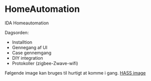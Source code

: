 # HomeAutomation
IDA Homeautomation

Dagsorden:
* Installtion
* Gennegang af UI
* Case gennemgang
* DIY integration
* Protokoller (zigbee-Zwave-wifi)

Følgende image kan bruges til hurtigt at komme i gang.
[HASS image](https://drive.google.com/file/d/1TFThiAw6F9kiC8QGAmLp7bPkz5AzINxf/view?usp=sharing)


